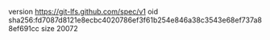 version https://git-lfs.github.com/spec/v1
oid sha256:fd7087d8121e8ecbc4020786ef3f61b254e846a38c3543e68ef737a88ef691cc
size 20072

